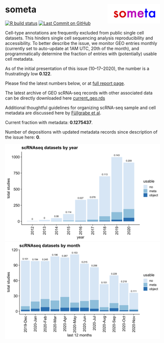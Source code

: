 
# someta <img src="man/figures/logo.png" align="right" width="34%">

<!-- badges: start -->

[![R build
status](https://github.com/rnabioco/someta/workflows/pkgdown/badge.svg)](https://github.com/rnabioco/someta/actions)
[![Last Commit on
GitHub](https://img.shields.io/badge/last%20run-11--20--2020-brightgreen)](https://rnabioco.github.io/someta/articles/get_geo.html)
<!-- badges: end -->

Cell-type annotations are frequently excluded from public single cell
datasets. This hinders single cell sequencing analysis reproducibility
and accessibility. To better describe the issue, we monitor GEO entries
monthly (currently set to auto-update at 1AM UTC, 20th of the month),
and programmatically determine the fraction of entries with
(potentially) usable cell metadata.

As of the initial presentation of this issue (10–17–2020), the number is
a frustratingly low **0.122**.

Please find the latest numbers below, or at [full report
page](https://rnabioco.github.io/someta/articles/get_geo.html).

The latest archive of GEO scRNA-seq records with other associated data
can be directly downloaded here
[current\_geo.rds](https://github.com/rnabioco/someta/raw/master/inst/extdata/current_geo.rds)

Additional thoughtful guidelines for organizing scRNA-seq sample and
cell metadata are discussed here by [Füllgrabe et
al](https://www.nature.com/articles/s41587-020-00744-z).

Current fraction with metadata: **0.1275437**.

Number of depositions with updated metadata records since description of
the issue here: **0**.

![](man/figures/frac-1.png)<!-- -->![](man/figures/frac-2.png)<!-- -->
